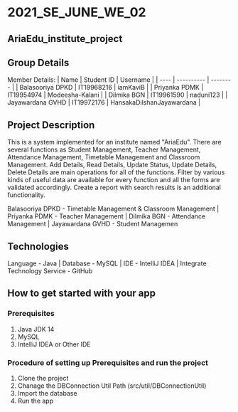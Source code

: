 # 2021_SE_JUNE_WE_02
## AriaEdu_institute_project

## Group Details
Member Details:
| Name | Student ID | Username |
| ---- | ---------- | -------- |
| Balasooriya DPKD | IT19968216 | iamKaviB |
| Priyanka PDMK | IT19954974 | Modeesha-Kalani |
| Dilmika BGN | IT19961590 | naduni123 |
| Jayawardana GVHD | IT19972176 | HansakaDilshanJayawardana | 

## Project Description
This is a system implemented for an institute named "AriaEdu". There are several functions as Student Management, Teacher Management, Attendance Management, Timetable Management and Classroom Management. Add Details, Read Details, Update Status, Update Details, Delete Details are main operations for all of the functions. Filter by various kinds of useful data are available for every function and all the forms are validated accordingly. Create a report with search results is an additional functionality. 

Balasooriya DPKD - Timetable Management & Classroom Management | Priyanka PDMK - Teacher Management | Dilmika BGN - Attendance Management | Jayawardana GVHD - Student Managemen

## Technologies
Language - Java | Database - MySQL | IDE - IntelliJ IDEA | Integrate Technology Service - GitHub

## How to get started with your app
### Prerequisites
1. Java JDK 14
2. MySQL
3. IntelliJ IDEA or Other IDE

### Procedure of setting up Prerequisites and run the project
1. Clone the project
2. Chanage the DBConnection Util Path (src/util/DBConnectionUtil)
3. Import the database
4. Run the app
